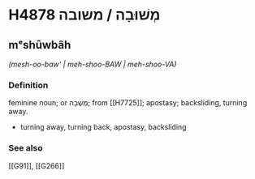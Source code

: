# H4878 מְשׁוּבָה / משובה

## mᵉshûwbâh

_(mesh-oo-baw' | meh-shoo-BAW | meh-shoo-VA)_

### Definition

feminine noun; or מְשֻׁבָה; from [[H7725]]; apostasy; backsliding, turning away.

- turning away, turning back, apostasy, backsliding
### See also

[[G91]], [[G266]]

